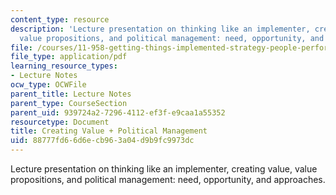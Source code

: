 ```yaml
---
content_type: resource
description: 'Lecture presentation on thinking like an implementer, creating value,
  value propositions, and political management: need, opportunity, and approaches.'
file: /courses/11-958-getting-things-implemented-strategy-people-performance-and-leadership-january-iap-2009/88777fd66d6ecb963a04d9b9fc9973dc_slides1.pdf
file_type: application/pdf
learning_resource_types:
- Lecture Notes
ocw_type: OCWFile
parent_title: Lecture Notes
parent_type: CourseSection
parent_uid: 939724a2-7296-4112-ef3f-e9caa1a55352
resourcetype: Document
title: Creating Value + Political Management
uid: 88777fd6-6d6e-cb96-3a04-d9b9fc9973dc
---
```

Lecture presentation on thinking like an implementer, creating value, value propositions, and political management: need, opportunity, and approaches.

